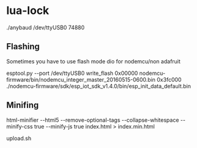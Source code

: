 # lua-lock

./anybaud /dev/ttyUSB0 74880

## Flashing

Sometimes you have to use flash mode dio for nodemcu/non adafruit

esptool.py  --port /dev/ttyUSB0 write_flash 0x00000 nodemcu-firmware/bin/nodemcu_integer_master_20160515-0600.bin 0x3fc000 ./nodemcu-firmware/sdk/esp_iot_sdk_v1.4.0/bin/esp_init_data_default.bin

## Minifing
html-minifier --html5 --remove-optional-tags --collapse-whitespace --minify-css true --minify-js true index.html  > index.min.html

upload.sh
